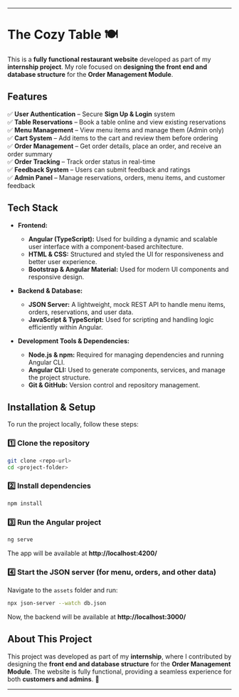 
---

# The Cozy Table 🍽️  

This is a **fully functional restaurant website** developed as part of my **internship project**. My role focused on **designing the front end and database structure** for the **Order Management Module**.  

## Features  

✅ **User Authentication** – Secure **Sign Up & Login** system  
✅ **Table Reservations** – Book a table online and view existing reservations  
✅ **Menu Management** – View menu items and manage them (Admin only)  
✅ **Cart System** – Add items to the cart and review them before ordering  
✅ **Order Management** – Get order details, place an order, and receive an order summary  
✅ **Order Tracking** – Track order status in real-time  
✅ **Feedback System** – Users can submit feedback and ratings  
✅ **Admin Panel** – Manage reservations, orders, menu items, and customer feedback  

## Tech Stack  

- **Frontend:**  
  - **Angular (TypeScript):** Used for building a dynamic and scalable user interface with a component-based architecture.  
  - **HTML & CSS:** Structured and styled the UI for responsiveness and better user experience.  
  - **Bootstrap & Angular Material:** Used for modern UI components and responsive design.  

- **Backend & Database:**  
  - **JSON Server:** A lightweight, mock REST API to handle menu items, orders, reservations, and user data.  
  - **JavaScript & TypeScript:** Used for scripting and handling logic efficiently within Angular.  

- **Development Tools & Dependencies:**  
  - **Node.js & npm:** Required for managing dependencies and running Angular CLI.  
  - **Angular CLI:** Used to generate components, services, and manage the project structure.  
  - **Git & GitHub:** Version control and repository management.  

## Installation & Setup  

To run the project locally, follow these steps:  

### 1️⃣ Clone the repository  
```bash
git clone <repo-url>
cd <project-folder>
```

### 2️⃣ Install dependencies  
```bash
npm install
```

### 3️⃣ Run the Angular project  
```bash
ng serve
```
The app will be available at **http://localhost:4200/**  

### 4️⃣ Start the JSON server (for menu, orders, and other data)  
Navigate to the `assets` folder and run:  
```bash
npx json-server --watch db.json
```

Now, the backend will be available at **http://localhost:3000/**  

## About This Project  

This project was developed as part of my **internship**, where I contributed by designing the **front end and database structure** for the **Order Management Module**. The website is fully functional, providing a seamless experience for both **customers and admins**. 🚀  

---
